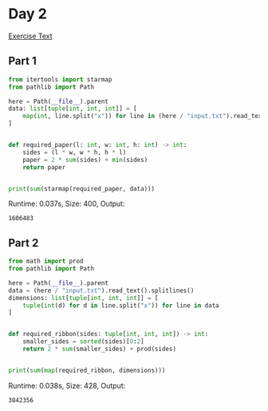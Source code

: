 # Day 2

[Exercise Text](https://adventofcode.com/2015/day/2)

## Part 1
```python
from itertools import starmap
from pathlib import Path

here = Path(__file__).parent
data: list[tuple[int, int, int]] = [
    map(int, line.split("x")) for line in (here / "input.txt").read_text().splitlines()
]


def required_paper(l: int, w: int, h: int) -> int:
    sides = (l * w, w * h, h * l)
    paper = 2 * sum(sides) + min(sides)
    return paper


print(sum(starmap(required_paper, data)))

```
Runtime: 0.037s, Size: 400, Output:
```
1606483
```
## Part 2
```python
from math import prod
from pathlib import Path

here = Path(__file__).parent
data = (here / "input.txt").read_text().splitlines()
dimensions: list[tuple[int, int, int]] = [
    tuple(int(d) for d in line.split("x")) for line in data
]


def required_ribbon(sides: tuple[int, int, int]) -> int:
    smaller_sides = sorted(sides)[0:2]
    return 2 * sum(smaller_sides) + prod(sides)


print(sum(map(required_ribbon, dimensions)))

```
Runtime: 0.038s, Size: 428, Output:
```
3842356
```